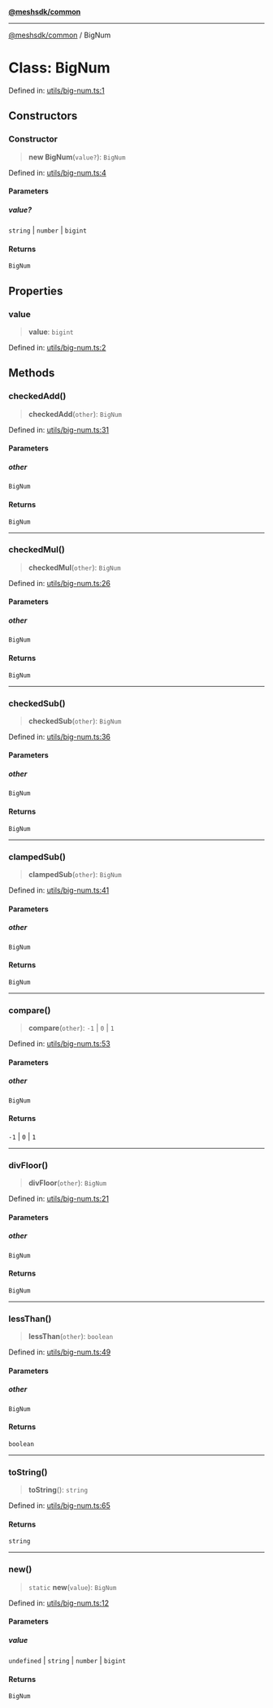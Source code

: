 [**@meshsdk/common**](../README.md)

***

[@meshsdk/common](../globals.md) / BigNum

# Class: BigNum

Defined in: [utils/big-num.ts:1](https://github.com/MeshJS/mesh/blob/1abde1553cbd7cf2cf4e40197fc0de9e4a7d0f49/packages/mesh-common/src/utils/big-num.ts#L1)

## Constructors

### Constructor

> **new BigNum**(`value?`): `BigNum`

Defined in: [utils/big-num.ts:4](https://github.com/MeshJS/mesh/blob/1abde1553cbd7cf2cf4e40197fc0de9e4a7d0f49/packages/mesh-common/src/utils/big-num.ts#L4)

#### Parameters

##### value?

`string` | `number` | `bigint`

#### Returns

`BigNum`

## Properties

### value

> **value**: `bigint`

Defined in: [utils/big-num.ts:2](https://github.com/MeshJS/mesh/blob/1abde1553cbd7cf2cf4e40197fc0de9e4a7d0f49/packages/mesh-common/src/utils/big-num.ts#L2)

## Methods

### checkedAdd()

> **checkedAdd**(`other`): `BigNum`

Defined in: [utils/big-num.ts:31](https://github.com/MeshJS/mesh/blob/1abde1553cbd7cf2cf4e40197fc0de9e4a7d0f49/packages/mesh-common/src/utils/big-num.ts#L31)

#### Parameters

##### other

`BigNum`

#### Returns

`BigNum`

***

### checkedMul()

> **checkedMul**(`other`): `BigNum`

Defined in: [utils/big-num.ts:26](https://github.com/MeshJS/mesh/blob/1abde1553cbd7cf2cf4e40197fc0de9e4a7d0f49/packages/mesh-common/src/utils/big-num.ts#L26)

#### Parameters

##### other

`BigNum`

#### Returns

`BigNum`

***

### checkedSub()

> **checkedSub**(`other`): `BigNum`

Defined in: [utils/big-num.ts:36](https://github.com/MeshJS/mesh/blob/1abde1553cbd7cf2cf4e40197fc0de9e4a7d0f49/packages/mesh-common/src/utils/big-num.ts#L36)

#### Parameters

##### other

`BigNum`

#### Returns

`BigNum`

***

### clampedSub()

> **clampedSub**(`other`): `BigNum`

Defined in: [utils/big-num.ts:41](https://github.com/MeshJS/mesh/blob/1abde1553cbd7cf2cf4e40197fc0de9e4a7d0f49/packages/mesh-common/src/utils/big-num.ts#L41)

#### Parameters

##### other

`BigNum`

#### Returns

`BigNum`

***

### compare()

> **compare**(`other`): `-1` \| `0` \| `1`

Defined in: [utils/big-num.ts:53](https://github.com/MeshJS/mesh/blob/1abde1553cbd7cf2cf4e40197fc0de9e4a7d0f49/packages/mesh-common/src/utils/big-num.ts#L53)

#### Parameters

##### other

`BigNum`

#### Returns

`-1` \| `0` \| `1`

***

### divFloor()

> **divFloor**(`other`): `BigNum`

Defined in: [utils/big-num.ts:21](https://github.com/MeshJS/mesh/blob/1abde1553cbd7cf2cf4e40197fc0de9e4a7d0f49/packages/mesh-common/src/utils/big-num.ts#L21)

#### Parameters

##### other

`BigNum`

#### Returns

`BigNum`

***

### lessThan()

> **lessThan**(`other`): `boolean`

Defined in: [utils/big-num.ts:49](https://github.com/MeshJS/mesh/blob/1abde1553cbd7cf2cf4e40197fc0de9e4a7d0f49/packages/mesh-common/src/utils/big-num.ts#L49)

#### Parameters

##### other

`BigNum`

#### Returns

`boolean`

***

### toString()

> **toString**(): `string`

Defined in: [utils/big-num.ts:65](https://github.com/MeshJS/mesh/blob/1abde1553cbd7cf2cf4e40197fc0de9e4a7d0f49/packages/mesh-common/src/utils/big-num.ts#L65)

#### Returns

`string`

***

### new()

> `static` **new**(`value`): `BigNum`

Defined in: [utils/big-num.ts:12](https://github.com/MeshJS/mesh/blob/1abde1553cbd7cf2cf4e40197fc0de9e4a7d0f49/packages/mesh-common/src/utils/big-num.ts#L12)

#### Parameters

##### value

`undefined` | `string` | `number` | `bigint`

#### Returns

`BigNum`

